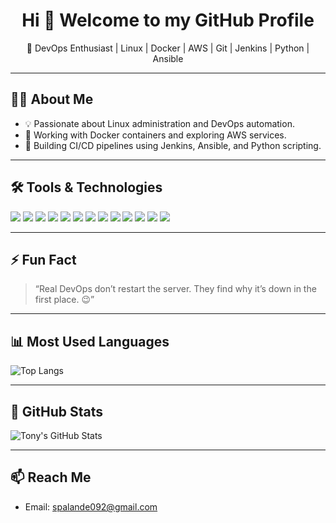 <h1 align="center">Hi 👋 Welcome to my GitHub Profile</h1>

<p align="center">
  🚀 DevOps Enthusiast | Linux | Docker | AWS | Git | Jenkins | Python | Ansible
</p>

---

## 👨‍💻 About Me
- 💡 Passionate about Linux administration and DevOps automation.
- 🐋 Working with Docker containers and exploring AWS services.
- 🔧 Building CI/CD pipelines using Jenkins, Ansible, and Python scripting.

---

## 🛠️ Tools & Technologies

<p>
  <img src="https://img.shields.io/badge/Linux-FCC624?style=flat&logo=linux&logoColor=black" />
  <img src="https://img.shields.io/badge/Docker-2496ED?style=flat&logo=docker&logoColor=white" />
  <img src="https://img.shields.io/badge/AWS-232F3E?style=flat&logo=amazon-aws&logoColor=white" />
  <img src="https://img.shields.io/badge/RedHat-EE0000?style=flat&logo=redhat&logoColor=white" />
  <img src="https://img.shields.io/badge/Jenkins-D24939?style=flat&logo=jenkins&logoColor=white" />
  <img src="https://img.shields.io/badge/Ansible-EE0000?style=flat&logo=ansible&logoColor=white" />
  <img src="https://img.shields.io/badge/Shell-121011?style=flat&logo=gnu-bash&logoColor=white" />
  <img src="https://img.shields.io/badge/Kubernetes-326CE5?style=flat&logo=kubernetes&logoColor=white" />
  <img src="https://img.shields.io/badge/VS%20Code-007ACC?style=flat&logo=visual-studio-code&logoColor=white" />
  <img src="https://img.shields.io/badge/GitHub-181717?style=flat&logo=github&logoColor=white" />
  <img src="https://img.shields.io/badge/PHP-777BB4?style=flat&logo=php&logoColor=white" />
  <img src="https://img.shields.io/badge/JavaScript-F7DF1E?style=flat&logo=javascript&logoColor=black" />
  <img src="https://img.shields.io/badge/MySQL-4479A1?style=flat&logo=mysql&logoColor=white" />
</p>

---

## ⚡ Fun Fact
> “Real DevOps don’t restart the server. They find why it’s down in the first place. 😉”

---

## 📊 Most Used Languages
![Top Langs](https://github-readme-stats.vercel.app/api/top-langs/?username=tony0807133&layout=compact&theme=tokyonight)

---

## 🧾 GitHub Stats
![Tony's GitHub Stats](https://github-readme-stats.vercel.app/api?username=tony0807133&show_icons=true&theme=tokyonight&count_private=true)

---

## 📫 Reach Me
- Email: spalande092@gmail.com
